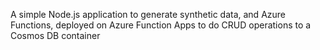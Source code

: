 
A simple Node.js application to generate synthetic data, and Azure Functions, deployed on Azure Function Apps to do CRUD operations to
a Cosmos DB container




